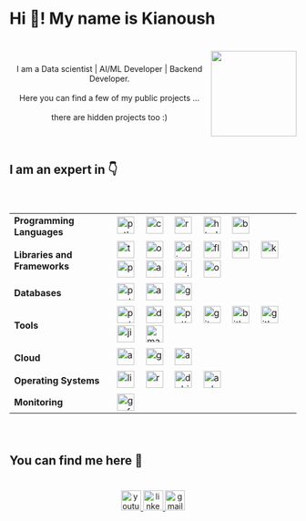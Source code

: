 <h1 align="left">Hi 👋! My name is Kianoush</h1>

###

<br clear="both">

<img align="right" height="150" src="https://media.giphy.com/media/v1.Y2lkPTc5MGI3NjExd2p0bm14eWVkeDl4YmdxMWFubjVydWpyY3R6ZjRnMGY5dmxqaWh3MyZlcD12MV9pbnRlcm5hbF9naWZfYnlfaWQmY3Q9Zw/hpF9R9M1PHN5e5liSx/giphy.gif"  />

###

<p align="center">I am a Data scientist | AI/ML Developer | Backend Developer.<br><br>Here you can find a few of my public projects ...<br><br> there are hidden projects too :)</p>

###

<br clear="both">

<h2 align="left">I am an expert in 👇</h2>

###

<br clear="both">

<div align="center">
  <table>
    <tr>
      <td><strong>Programming Languages</strong></td>
      <td>
        <img src="https://cdn.jsdelivr.net/gh/devicons/devicon/icons/python/python-original.svg" height="30" alt="python logo" />
        <img width="12" />
         <img src="https://cdn.jsdelivr.net/gh/devicons/devicon@latest/icons/cplusplus/cplusplus-original.svg" height="30" alt="c++ logo" />
        <img width="12" />
         <img src="https://cdn.jsdelivr.net/gh/devicons/devicon@latest/icons/react/react-original.svg" height="30" alt="react logo" />
        <img width="12" />
         <img src="https://cdn.jsdelivr.net/gh/devicons/devicon@latest/icons/html5/html5-original.svg" height="30" alt="html5 logo" />
         <img width="12" />
        <img src="https://cdn.jsdelivr.net/gh/devicons/devicon@latest/icons/bash/bash-original.svg" height="30" alt="bash logo" />
      </td>
    </tr>
    <tr>
      <td><strong>Libraries and Frameworks</strong></td>
      <td>
        <img src="https://cdn.jsdelivr.net/gh/devicons/devicon/icons/tensorflow/tensorflow-original.svg" height="30" alt="tensorflow logo" />
        <img width="12" />
        <img src="https://cdn.jsdelivr.net/gh/devicons/devicon@latest/icons/opencv/opencv-original-wordmark.svg" height="30" alt="opencv logo" />
        <img width="12" />
        <img src="https://cdn.jsdelivr.net/gh/devicons/devicon@latest/icons/django/django-plain.svg" height="30" alt="django logo" />
        <img width="12" />
        <img src="https://cdn.jsdelivr.net/gh/devicons/devicon@latest/icons/flask/flask-original-wordmark.svg" height="30" alt="flask logo" />
        <img width="12" />
        <img src="https://cdn.jsdelivr.net/gh/devicons/devicon@latest/icons/numpy/numpy-original.svg" height="30" alt="numpy logo" />
        <img width="12" />
        <img src="https://cdn.jsdelivr.net/gh/devicons/devicon@latest/icons/keras/keras-original.svg" height="30" alt="keras logo" />
        <img width="12" />
        <img src="https://cdn.jsdelivr.net/gh/devicons/devicon@latest/icons/pandas/pandas-original-wordmark.svg" height="30" alt="pandas logo" />
         <img width="12" />
        <img src="https://cdn.jsdelivr.net/gh/devicons/devicon@latest/icons/anaconda/anaconda-original.svg" height="30" alt="anaconda logo" />
        <img width="12" />
        <img src="https://cdn.jsdelivr.net/gh/devicons/devicon@latest/icons/jupyter/jupyter-original-wordmark.svg" height="30" alt="jupiter logo" />
        <img width="12" />
        <img src="https://cdn.jsdelivr.net/gh/devicons/devicon@latest/icons/openapi/openapi-plain.svg" height="30" alt="openAI logo" />
      </td>
    </tr>
    <tr>
      <td><strong>Databases</strong></td>
      <td>
        <img src="https://cdn.jsdelivr.net/gh/devicons/devicon/icons/postgresql/postgresql-original.svg" height="30" alt="postgresql logo" />
        <img width="12" />
        <img src="https://cdn.jsdelivr.net/gh/devicons/devicon@latest/icons/azuresqldatabase/azuresqldatabase-original.svg" height="30" alt="azure sql logo" />
        <img width="12" />
        <img src="https://cdn.jsdelivr.net/gh/devicons/devicon@latest/icons/graphql/graphql-plain.svg" height="30" alt="graphql logo" />
      </td>
    </tr>
    <tr>
      <td><strong>Tools</strong></td>
      <td>
        <img src="https://cdn.jsdelivr.net/gh/devicons/devicon@latest/icons/postman/postman-original.svg" height="30" alt="postman logo" />
        <img width="12" />
        <img src="https://cdn.jsdelivr.net/gh/devicons/devicon/icons/docker/docker-original.svg" height="30" alt="docker logo" />
        <img width="12" />
        <img src="https://cdn.jsdelivr.net/gh/devicons/devicon@latest/icons/putty/putty-original.svg" height="30" alt="putty logo" />
        <img width="12" />
        <img src="https://cdn.jsdelivr.net/gh/devicons/devicon@latest/icons/git/git-original.svg" height="30" alt="git logo" />
        <img width="12" />
        <img src="https://cdn.jsdelivr.net/gh/devicons/devicon@latest/icons/bitbucket/bitbucket-original-wordmark.svg" height="30" alt="bitbucket logo" />
        <img width="12" />
        <img src="https://cdn.jsdelivr.net/gh/devicons/devicon@latest/icons/gitlab/gitlab-plain-wordmark.svg" height="30" alt="gitlab logo" />
        <img width="12" />
        <img src="https://cdn.jsdelivr.net/gh/devicons/devicon@latest/icons/jira/jira-original-wordmark.svg" height="30" alt="jira logo" />
        <img width="12" />
        <img src="https://cdn.jsdelivr.net/gh/devicons/devicon@latest/icons/matlab/matlab-original.svg" height="30" alt="matlab logo" />
      </td>
    </tr>
    <tr>
      <td><strong>Cloud</strong></td>
      <td>
        <img src="https://cdn.jsdelivr.net/gh/devicons/devicon/icons/azure/azure-original.svg" height="30" alt="azure logo" />
        <img width="12" />
        <img src="https://cdn.jsdelivr.net/gh/devicons/devicon/icons/googlecloud/googlecloud-original.svg" height="30" alt="googlecloud logo" />
        <img width="12" />
        <img src="https://cdn.jsdelivr.net/gh/devicons/devicon@latest/icons/amazonwebservices/amazonwebservices-original-wordmark.svg" height="30" alt="amazonwebservices logo" />
      </td>
    </tr>
    <tr>
      <td><strong>Operating Systems</strong></td>
      <td>
        <img src="https://cdn.jsdelivr.net/gh/devicons/devicon/icons/linux/linux-original.svg" height="30" alt="linux logo" />
        <img width="12" />
        <img src="https://cdn.jsdelivr.net/gh/devicons/devicon/icons/raspberrypi/raspberrypi-original.svg" height="30" alt="raspberrypi logo" />
        <img width="12" />
        <img src="https://cdn.jsdelivr.net/gh/devicons/devicon@latest/icons/debian/debian-original.svg" height="30" alt="debian logo" />
        <img width="12" />
        <img src="https://cdn.jsdelivr.net/gh/devicons/devicon/icons/arduino/arduino-original.svg" height="30" alt="arduino logo" />
      </td>
    </tr>
    <tr>
      <td><strong>Monitoring</strong></td>
      <td>
        <img src="https://cdn.jsdelivr.net/gh/devicons/devicon/icons/grafana/grafana-original.svg" height="30" alt="grafana logo" />
      </td>
    </tr>
  </table>
</div>


###

<br clear="both">

<h2 align="left">You can find me here 🤙</h2>

###

<br clear="both">

<div align="center">
  <a href="https://www.youtube.com/@kianoushharatiannejadi5321/videos" target="_blank">
    <img src="https://img.shields.io/static/v1?message=Youtube&logo=youtube&label=&color=FF0000&logoColor=white&labelColor=&style=for-the-badge" height="35" alt="youtube logo"  />
  </a>
  <a href="https://www.linkedin.com/in/kianoush-haratiannejadi/" target="_blank">
    <img src="https://img.shields.io/static/v1?message=LinkedIn&logo=linkedin&label=&color=0077B5&logoColor=white&labelColor=&style=for-the-badge" height="35" alt="linkedin logo"  />
  </a>
  <img src="https://img.shields.io/static/v1?message=haratiank2@gmail.com&logo=gmail&label=&color=611a15&logoColor=white&labelColor=&style=for-the-badge" height="35" alt="gmail logo"  />
</div>

###
